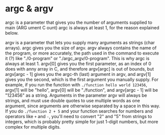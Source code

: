# argc & argv
argc is a parameter that gives you the number of arguments supplied to main (ARG ument C ount)
argc is always at least 1, for the reason explained below.

argv is a parameter that lets you supply many arguments as strings (char arrays). argc gives you the size of argv.
argv always contains the name of the program, or more accurately, the path used in the command to execute it (?) like "./0-program" or "./argc_argv/0-program".
This is why argc is always at least 1. 
argv[0] gives you the first parameter, as an index of 0 does with anny array in C, and therefore argv[argc] is out of bounds, but argv[argc - 1] gives you the argc-th (last) argument in argv, and argv[1] gives you the second, which is the first argument you manually supply.
For example, if you run the function with `./function hello world 123456`, argv[1] will be "hello", argv[0] will be "./function", and argv[argc - 1] will be "123456" as a string.
Arguments in the parameter argv will always be strings, and must use double quotes to use multiple words as one argument, since arguments are otherwise separated by a space in this way.
If you do `./function 2 + 5` and your function searches for numbers and operators like `+` and `-`, you'll need to convert "2" and "5" from strings to integers, which is probably pretty simple for just 1-digit numbers, but more complex for multiple digits.
